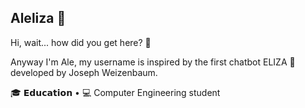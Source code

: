 ## Aleliza 👾

<!--
**Aleliza/Aleliza** is a ✨ _special_ ✨ repository because its `README.md` (this file) appears on your GitHub profile.

Here are some ideas to get you started:

- 🔭 I’m currently working on ...
- 🌱 I’m currently learning ...
- 👯 I’m looking to collaborate on ...
- 🤔 I’m looking for help with ...
- 💬 Ask me about ...
- 📫 How to reach me: ...
- 😄 Pronouns: ...
- ⚡ Fun fact: ...
-->
Hi, wait... how did you get here? 🤔

Anyway I'm Ale, my username is inspired by the first chatbot ELIZA 🤖 developed by Joseph Weizenbaum.

🎓 𝗘𝗱𝘂𝗰𝗮𝘁𝗶𝗼𝗻
  • 💻 Computer Engineering student

